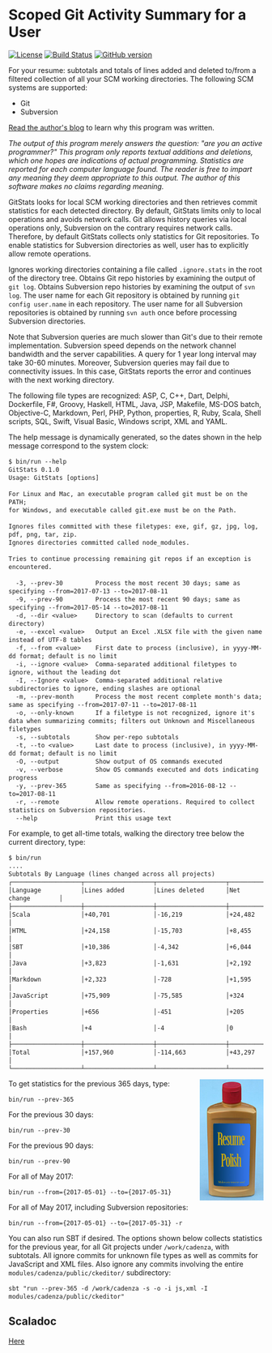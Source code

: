 # Scoped Git Activity Summary for a User

[![License](https://img.shields.io/badge/License-Apache%202.0-blue.svg)](https://opensource.org/licenses/Apache-2.0)
[![Build Status](https://travis-ci.org/mslinn/git-stats-scala.svg?branch=master)](https://travis-ci.org/mslinn/git-stats-scala)
[![GitHub version](https://badge.fury.io/gh/mslinn%2Fgit-stats-scala.svg)](https://badge.fury.io/gh/mslinn%2Fgit-status-scala)

For your resume: subtotals and totals of lines added and deleted to/from a filtered collection of all your SCM working directories.
The following SCM systems are supported:

* Git
* Subversion

[Read the author's blog](http://blog.mslinn.com/blog/2017/08/07/how-much-do-you-program) to learn why this program was written.

*The output of this program merely answers the question: "are you an active programmer?"
This program only reports textual additions and deletions,
which one hopes are indications of actual programming.
Statistics are reported for each computer language found.
The reader is free to impart any meaning they deem appropriate to this output.
The author of this software makes no claims regarding meaning.*

GitStats looks for local SCM working directories and then retrieves commit statistics for each detected directory.
By default, GitStats limits only to local operations and avoids network calls.
Git allows history queries via local operations only, Subversion on the contrary requires network calls.
Therefore, by default GitStats collects only statistics for Git repositories.
To enable statistics for Subversion directories as well, user has to explicitly allow remote operations.

Ignores working directories containing a file called `.ignore.stats` in the root of the directory tree.
Obtains Git repo histories by examining the output of `git log`.
Obtains Subversion repo histories by examining the output of `svn log`.
The user name for each Git repository is obtained by running `git config user.name` in each repository.
The user name for all Subversion repositories is obtained by running `svn auth` once before processing Subversion directories.

Note that Subversion queries are much slower than Git's due to their remote implementation.
Subversion speed depends on the network channel bandwidth and the server capabilities.
A query for 1 year long interval may take 30-60 minutes.
Moreover, Subversion queries may fail due to connectivity issues. In this case, GitStats reports the error
and continues with the next working directory. 

The following file types are recognized: ASP, C, C++, Dart, Delphi, Dockerfile, F#, Groovy, Haskell, HTML, Java, JSP, Makefile, MS-DOS batch,
Objective-C, Markdown, Perl, PHP, Python, properties, R, Ruby, Scala, Shell scripts, SQL, Swift, Visual Basic, Windows script, XML and YAML.

The help message is dynamically generated, so the dates shown in the help message correspond to the system clock:
```
$ bin/run --help
GitStats 0.1.0
Usage: GitStats [options]

For Linux and Mac, an executable program called git must be on the PATH;
for Windows, and executable called git.exe must be on the Path.

Ignores files committed with these filetypes: exe, gif, gz, jpg, log, pdf, png, tar, zip.
Ignores directories committed called node_modules.

Tries to continue processing remaining git repos if an exception is encountered.

  -3, --prev-30         Process the most recent 30 days; same as specifying --from=2017-07-13 --to=2017-08-11
  -9, --prev-90         Process the most recent 90 days; same as specifying --from=2017-05-14 --to=2017-08-11
  -d, --dir <value>     Directory to scan (defaults to current directory)
  -e, --excel <value>   Output an Excel .XLSX file with the given name instead of UTF-8 tables
  -f, --from <value>    First date to process (inclusive), in yyyy-MM-dd format; default is no limit
  -i, --ignore <value>  Comma-separated additional filetypes to ignore, without the leading dot
  -I, --Ignore <value>  Comma-separated additional relative subdirectories to ignore, ending slashes are optional
  -m, --prev-month      Process the most recent complete month's data; same as specifying --from=2017-07-11 --to=2017-08-11
  -o, --only-known      If a filetype is not recognized, ignore it's data when summarizing commits; filters out Unknown and Miscellaneous filetypes
  -s, --subtotals       Show per-repo subtotals
  -t, --to <value>      Last date to process (inclusive), in yyyy-MM-dd format; default is no limit
  -O, --output          Show output of OS commands executed
  -v, --verbose         Show OS commands executed and dots indicating progress
  -y, --prev-365        Same as specifying --from=2016-08-12 --to=2017-08-11
  -r, --remote          Allow remote operations. Required to collect statistics on Subversion repositories.
  --help                Print this usage text
```

For example, to get all-time totals,
walking the directory tree below the current directory, type:
```
$ bin/run
....
Subtotals By Language (lines changed across all projects)
┌───────────────────┬───────────────────┬───────────────────┬──────────────────┐
│Language           │Lines added        │Lines deleted      │Net change        │
├───────────────────┼───────────────────┼───────────────────┼──────────────────┤
│Scala              │+40,701            │-16,219            │+24,482           │
│HTML               │+24,158            │-15,703            │+8,455            │
│SBT                │+10,386            │-4,342             │+6,044            │
│Java               │+3,823             │-1,631             │+2,192            │
│Markdown           │+2,323             │-728               │+1,595            │
│JavaScript         │+75,909            │-75,585            │+324              │
│Properties         │+656               │-451               │+205              │
│Bash               │+4                 │-4                 │0                 │
├───────────────────┼───────────────────┼───────────────────┼──────────────────┤
│Total              │+157,960           │-114,663           │+43,297           │
└───────────────────┴───────────────────┴───────────────────┴──────────────────┘
```

<img src='https://raw.githubusercontent.com/mslinn/git-stats-scala/images/resume-polish.jpg' align='right' width='25%'>

To get statistics for the previous 365 days, type:

    bin/run --prev-365

For the previous 30 days:

    bin/run --prev-30

For the previous 90 days:

    bin/run --prev-90

For all of May 2017:

    bin/run --from={2017-05-01} --to={2017-05-31}

For all of May 2017, including Subversion repositories:

    bin/run --from={2017-05-01} --to={2017-05-31} -r

You can also run SBT if desired.
The options shown below collects statistics for the previous year, for all Git projects under `/work/cadenza`,
with subtotals. All ignore commits for unknown file types as well as commits for JavaScript and XML files.
Also ignore any commits involving the entire `modules/cadenza/public/ckeditor/` subdirectory:

    sbt "run --prev-365 -d /work/cadenza -s -o -i js,xml -I modules/cadenza/public/ckeditor"

## Scaladoc
[Here](http://mslinn.github.io/git-stats-scala/latest/api/index.html)

